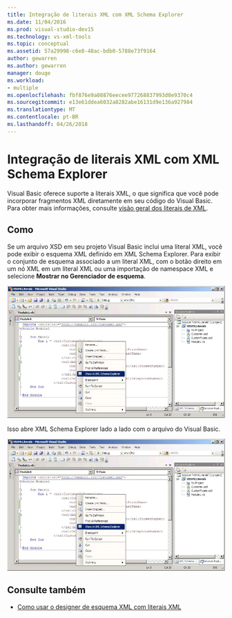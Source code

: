 ```yaml
---
title: Integração de literais XML com XML Schema Explorer
ms.date: 11/04/2016
ms.prod: visual-studio-dev15
ms.technology: vs-xml-tools
ms.topic: conceptual
ms.assetid: 57a29998-c6e8-48ac-bdb0-5788e73f9164
author: gewarren
ms.author: gewarren
manager: douge
ms.workload:
- multiple
ms.openlocfilehash: fbf876e9a08876eecee977268837993d0e9370c4
ms.sourcegitcommit: e13e61ddea6032a8282abe16131d9e136a927984
ms.translationtype: MT
ms.contentlocale: pt-BR
ms.lasthandoff: 04/26/2018
---
```

# <a name="integration-of-xml-literals-with-xml-schema-explorer"></a>Integração de literais XML com XML Schema Explorer

Visual Basic oferece suporte a literais XML, o que significa que você pode incorporar fragmentos XML diretamente em seu código do Visual Basic. Para obter mais informações, consulte [visão geral dos literais de XML](http://go.microsoft.com/fwlink/?LinkId=140325).

## <a name="how-to"></a>Como

Se um arquivo XSD em seu projeto Visual Basic inclui uma literal XML, você pode exibir o esquema XML definido em XML Schema Explorer. Para exibir o conjunto de esquema associado a um literal XML, com o botão direito em um nó XML em um literal XML ou uma importação de namespace XML e selecione **Mostrar no Gerenciador de esquema**.

![Literais do Visual Basic XML; XML Schema Explorer](../xml-tools/media/vbxmlliteralswithxmlschemaexplorer1.gif)

Isso abre XML Schema Explorer lado a lado com o arquivo do Visual Basic.

![Literais do Visual Basic XML; XML Schema Explorer](../xml-tools/media/vbxmlliteralswithxmlschemaexplorer2.gif)

## <a name="see-also"></a>Consulte também

- [Como usar o designer de esquema XML com literais XML](../xml-tools/how-to-use-the-xml-schema-designer-with-xml-literals.md)